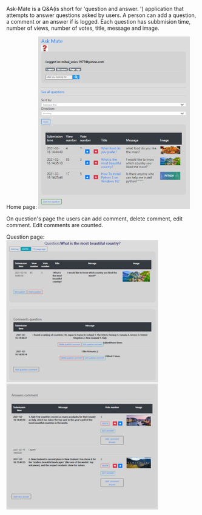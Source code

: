 Ask-Mate is a Q&A(is short for 'question and answer. ') application that attempts to answer questions asked by users. A person can add a question, a comment or an answer if is logged.
Each question has subbmision time, number of views, number of votes, title, message and image.

Home page:
<img src="images/poza1.jpg" width="400" >

On question's page the users can add comment, delete comment, edit comment. Edit comments are counted.

Question page:
<img src="images/poza2.jpg" width="400" >
<img src="images/poza3.jpg" width="400" >

